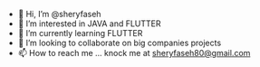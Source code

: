 - 👋 Hi, I’m @sheryfaseh
- 👀 I’m interested in JAVA and FLUTTER
- 🌱 I’m currently learning FLUTTER
- 💞️ I’m looking to collaborate on big companies projects
- 📫 How to reach me ... knock me at sheryfaseh80@gmail.com
